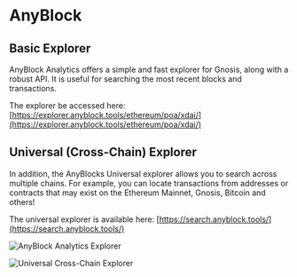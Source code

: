 ---
---

# AnyBlock

## Basic Explorer

AnyBlock Analytics offers a simple and fast explorer for Gnosis, along with a robust API. It is useful for searching the most recent blocks and transactions.

The explorer be accessed here: [https://explorer.anyblock.tools/ethereum/poa/xdai/](https://explorer.anyblock.tools/ethereum/poa/xdai/)

## Universal (Cross-Chain) Explorer

In addition, the AnyBlocks Universal explorer allows you to search across multiple chains. For example, you can locate transactions from addresses or contracts that may exist on the Ethereum Mainnet, Gnosis, Bitcoin and others!

The universal explorer is available here: [https://search.anyblock.tools/](https://search.anyblock.tools/)

![AnyBlock Analytics Explorer](/img/tools/anyblock.png)

![Universal Cross-Chain Explorer](/img/tools/anyblock-universalexplorer.png)
